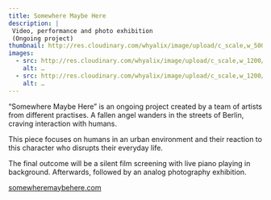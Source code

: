 ```yaml
---
title: Somewhere Maybe Here
description: |
 Video, performance and photo exhibition
 (Ongoing project)
thumbnail: http://res.cloudinary.com/whyalix/image/upload/c_scale,w_500/v1510518839/alixlucas/somewhere-maybe-here/_U0B0917-2.jpg
images:
  - src: http://res.cloudinary.com/whyalix/image/upload/c_scale,w_1200/v1510518839/alixlucas/somewhere-maybe-here/_U0B0917-2.jpg
    alt: …
  - src: http://res.cloudinary.com/whyalix/image/upload/c_scale,w_1200/v1510518857/alixlucas/somewhere-maybe-here/_U0B1147-41-BW.jpg
    alt: …
---
```


“Somewhere Maybe Here” is an ongoing project created by a team of artists from different practises. A fallen angel wanders in the streets of Berlin, craving interaction with humans.

This piece focuses on humans in an urban environment and their reaction to this character who disrupts their everyday life.

The final outcome will be a silent film screening with live piano playing in background. Afterwards, followed by an analog photography exhibition.

[somewheremaybehere.com](https://www.somewheremaybehere.com/)
